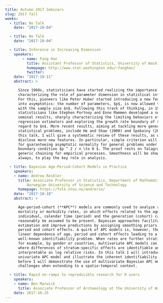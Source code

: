 ```yaml
---
title: Autumn 2017 Seminars
slug: 2017-fall
weeks:
  - title: No Talk
    date: "2017-10-04"

  - title: No Talk
    date: "2017-10-04"

  - title: Inference in Increasing Dimension
    speakers:
        - name: Fang Han
          title: Assistant Professor of Statistics, University of Washington
          homepage: http://www.stat.washington.edu/~fanghan/
          twitter:
    date: "2017-10-11"
    abstract: >

      Since 1960s, statisticians have started realizing the importance of
      characterizing the role of parameter dimension in statistical inference.
      For this, pioneers like Peter Huber started introducing a new feature
      into asymptotics: the number of parameters, $p$, is now allowed to increase
      with the sample size $n$. Following this track of thinking, in 1980--90's,
      statisticians like Stephen Portnoy and Enno Mammen developed a set of
      seminal results, sharply characterizing the limiting behaviors of
      regression estimators and exploring the growth rate boundary of $p$ with
      regard to $n$. More recent results, aiming at tackling more general
      statistical problems, include He and Shao (2000) and Spokoiny (2012). In
      this talk, I will give a systematic review of these results, as well as
      disclose more new features. In particular, simple criterion will be given
      for guaranteeing asymptotic normality for general problems under the
      boundary condition $p ^ 2 / n \to 0 $. The proof rests on Talagrand
      generic chaining for empirical processes. Smoothness will be shown, as
      always, to play the key role in analysis.

  - title: Bayesian Age-Period-Cohort Models in Practice
    speakers:
    - name: Andrea Reibler
      title: Associate Professor in Statistics, Department of Mathematical Sciences,
          Norwegian University of Science and Technology
      homepage: https://folk.ntnu.no/andrerie/
    date: "2017-10-18"
    abstract: >

      Age-period-cohort (**APC**) models are commonly used to analyze and project
      mortality or morbidity rates, in which effects related to the age of an
      individual, calendar time (period) and the generation (cohort) can
      reasonably be assumed to be present. Bayesian approaches facilitate
      estimation and improve predictions by assigning smoothing priors to age,
      period and cohort effects. A quirk of APC models is, however, the obvious
      linear dependence of age, period and cohort effects leading to a
      well-known identifiability problem. When rates are further stratified,
      for example, by gender or countries, multivariate APC models can be used,
      where differences of stratum-specific effects are identifiable and
      interpretable as log relative risks. In this talk I will introduce the
      univariate APC model and illustrate the inherent identifiability problem
      before I will demonstrate the use of multivariate Bayesian APC models and
      challenges when extending to a spatio-temporal context.

  - title: Rapid on-ramps to reproducible research for R users
    speakers:
    - name: Ben Marwick
      title: Associate Professor of Archaeology at the University of Washington
    date: 2017-10-25
---
```


